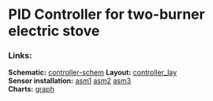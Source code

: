 # PID Controller for two-burner electric stove
### Links:  
**Schematic:** [controller-schem](/Help/esp32-pid-thermo-b2.JPG)
**Layout:** [controller_lay](/Help/layout.jpg)<br />
**Sensor installation:** [asm1](/Help/asm1.jpg) [asm2](/Help/asm2.jpg) [asm3](/Help/asm3.jpg)<br />
**Сharts:** [graph](/Help/graph.jpg)